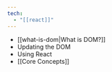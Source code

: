 ```yaml
---
tech:
  - "[[react]]"
---
```

- [[what-is-dom|What is DOM?]]
- Updating the DOM
- Using React
- [[Core Concepts]]
